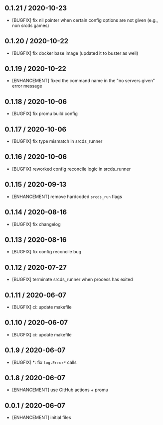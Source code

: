 ## 0.1.21 / 2020-10-23

* [BUGFIX] fix nil pointer when certain config options are not given (e.g., non srcds games)

## 0.1.20 / 2020-10-22

* [BUGFIX] fix docker base image (updated it to buster as well)

## 0.1.19 / 2020-10-22

* [ENHANCEMENT] fixed the command name in the "no servers given" error message

## 0.1.18 / 2020-10-06

* [BUGFIX] fix promu build config

## 0.1.17 / 2020-10-06

* [BUGFIX] fix type mismatch in srcds_runner

## 0.1.16 / 2020-10-06

* [BUGFIX] reworked config reconcile logic in srcds_runner

## 0.1.15 / 2020-09-13

* [ENHANCEMENT] remove hardcoded `srcds_run` flags

## 0.1.14 / 2020-08-16

* [BUGFIX] fix changelog

## 0.1.13 / 2020-08-16

* [BUGFIX] fix config reconcile bug

## 0.1.12 / 2020-07-27

* [BUGFIX] terminate srcds_runner when process has exited

## 0.1.11 / 2020-06-07

* [BUGFIX] ci: update makefile

## 0.1.10 / 2020-06-07

* [BUGFIX] ci: update makefile

## 0.1.9 / 2020-06-07

* [BUGFIX] *: fix `log.Error*` calls

## 0.1.8 / 2020-06-07

* [ENHANCEMENT] use GitHub actions + promu

## 0.0.1 / 2020-06-07

* [ENHANCEMENT] initial files
